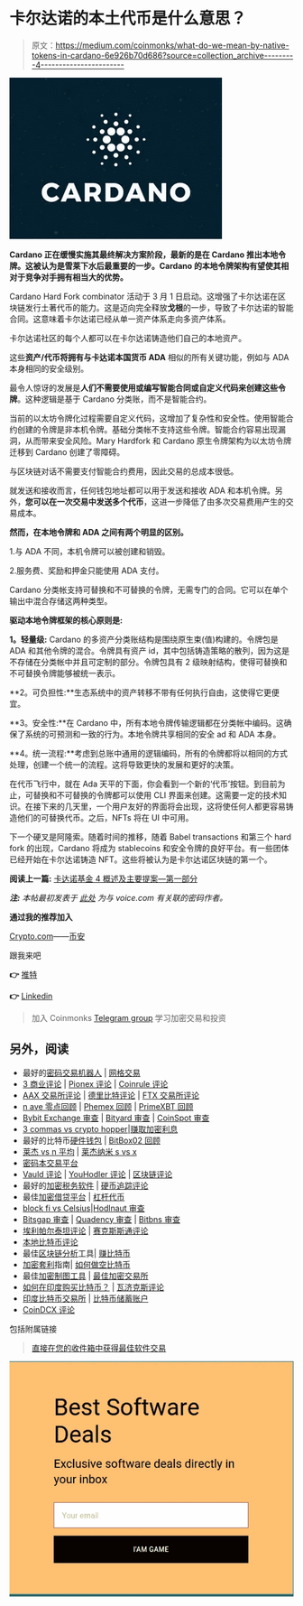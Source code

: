# 卡尔达诺的本土代币是什么意思？

> 原文：<https://medium.com/coinmonks/what-do-we-mean-by-native-tokens-in-cardano-6e926b70d686?source=collection_archive---------4----------------------->

![](img/9d9bd8cf670f87048f962726643a3213.png)

**Cardano 正在缓慢实施其最终解决方案阶段，最新的是在 Cardano 推出本地令牌。这被认为是雪莱下水后最重要的一步。Cardano 的本地令牌架构有望使其相对于竞争对手拥有相当大的优势。**

Cardano Hard Fork combinator 活动于 3 月 1 日启动。这增强了卡尔达诺在区块链发行土著代币的能力。这是迈向完全释放**戈根**的一步，导致了卡尔达诺的智能合同。这意味着卡尔达诺已经从单一资产体系走向多资产体系。

卡尔达诺社区的每个人都可以在卡尔达诺铸造他们自己的本地资产。

这些**资产/代币将拥有与卡达诺本国货币 ADA** 相似的所有关键功能，例如与 ADA 本身相同的安全级别。

最令人惊讶的发展是**人们不需要使用或编写智能合同或自定义代码来创建这些令牌**。这种逻辑是基于 Cardano 分类账，而不是智能合约。

当前的以太坊令牌化过程需要自定义代码，这增加了复杂性和安全性。使用智能合约创建的令牌是非本机令牌。基础分类帐不支持这些令牌。智能合约容易出现漏洞，从而带来安全风险。Mary Hardfork 和 Cardano 原生令牌架构为以太坊令牌迁移到 Cardano 创建了零障碍。

与区块链对话不需要支付智能合约费用，因此交易的总成本很低。

就发送和接收而言，任何钱包地址都可以用于发送和接收 ADA 和本机令牌。另外，**您可以在一次交易中发送多个代币**，这进一步降低了由多次交易费用产生的交易成本。

**然而，在本地令牌和 ADA 之间有两个明显的区别。**

1.与 ADA 不同，本机令牌可以被创建和销毁。

2.服务费、奖励和押金只能使用 ADA 支付。

Cardano 分类帐支持可替换和不可替换的令牌，无需专门的合同。它可以在单个输出中混合存储这两种类型。

**驱动本地令牌框架的核心原则是:**

**1。轻量级:** Cardano 的多资产分类账结构是围绕原生束(值)构建的。令牌包是 ADA 和其他令牌的混合。令牌具有资产 id，其中包括铸造策略的散列，因为这是不存储在分类帐中并且可定制的部分。令牌包具有 2 级映射结构，使得可替换和不可替换令牌能够被统一表示。

**2。可负担性:**生态系统中的资产转移不带有任何执行自由，这使得它更便宜。

**3。安全性:**在 Cardano 中，所有本地令牌传输逻辑都在分类帐中编码。这确保了系统的可预测和一致的行为。本地令牌共享相同的安全 ad 和 ADA 本身。

**4。统一流程:**考虑到总账中通用的逻辑编码，所有的令牌都将以相同的方式处理，创建一个统一的流程。这将导致更快的发展和更好的决策。

在代币飞行中，就在 Ada 天平的下面，你会看到一个新的‘代币’按钮。到目前为止，可替换和不可替换的令牌都可以使用 CLI 界面来创建。这需要一定的技术知识。在接下来的几天里，一个用户友好的界面将会出现，这将使任何人都更容易铸造他们的可替换代币。之后，NFTs 将在 UI 中可用。

下一个硬叉是阿隆索。随着时间的推移，随着 Babel transactions 和第三个 hard fork 的出现，Cardano 将成为 stablecoins 和安全令牌的良好平台。有一些团体已经开始在卡尔达诺铸造 NFT。这些将被认为是卡尔达诺区块链的第一个。

**阅读上一篇:** [卡达诺基金 4 概述及主要提案—第一部分](https://tulip311bit.medium.com/cardano-fund-4-overview-and-top-proposals-part-1-5555b5f7f96)

***注:*** *本帖最初发表于* [*此处*](https://www.voice.com/post/@tulip/what-do-we-mean-by-native-tokens-in-cardano-1615290702-549863068) *为与 voice.com 有关联的密码作者。*

**通过我的推荐加入**

[Crypto.com](https://binance.com/en/register?ref=E8PCD3AF)——[币安](https://platinum.crypto.com/r/sut3pd9bzn)

跟我来吧

**👉** [推特](https://twitter.com/rumadas123)

**👉** [Linkedin](https://www.linkedin.com/in/ruma-das-a1439320/)

> 加入 Coinmonks [Telegram group](https://t.me/joinchat/EPmjKpNYwRMsBI4p) 学习加密交易和投资

## 另外，阅读

*   最好的[密码交易机器人](/coinmonks/crypto-trading-bot-c2ffce8acb2a) | [网格交易](https://blog.coincodecap.com/grid-trading)
*   [3 商业评论](/coinmonks/3commas-review-an-excellent-crypto-trading-bot-2020-1313a58bec92) | [Pionex 评论](/coinmonks/pionex-review-exchange-with-crypto-trading-bot-1e459d0191ea) | [Coinrule 评论](/coinmonks/coinrule-review-2021-a-beginner-friendly-crypto-trading-bot-daf0504848ba)
*   [AAX 交易所评论](/coinmonks/aax-exchange-review-2021-67c5ea09330c) | [德里比特评论](/coinmonks/deribit-review-options-fees-apis-and-testnet-2ca16c4bbdb2) | [FTX 交易所评论](/coinmonks/ftx-crypto-exchange-review-53664ac1198f)
*   [n ave 零点回顾](/coinmonks/ngrave-zero-review-c465cf8307fc) | [Phemex 回顾](/coinmonks/phemex-review-4cfba0b49e28) | [PrimeXBT 回顾](/coinmonks/primexbt-review-88e0815be858)
*   [Bybit Exchange 审查](/coinmonks/bybit-exchange-review-dbd570019b71) | [Bityard 审查](/coinmonks/bityard-review-7d104239be35) | [CoinSpot 审查](https://blog.coincodecap.com/coinspot-review)
*   [3 commas vs crypto hopper](/coinmonks/3commas-vs-pionex-vs-cryptohopper-best-crypto-bot-6a98d2baa203)|[赚取加密利息](/coinmonks/earn-crypto-interest-b10b810fdda3)
*   最好的比特币[硬件钱包](/coinmonks/the-best-cryptocurrency-hardware-wallets-of-2020-e28b1c124069?source=friends_link&sk=324dd9ff8556ab578d71e7ad7658ad7c) | [BitBox02 回顾](/coinmonks/bitbox02-review-your-swiss-bitcoin-hardware-wallet-c36c88fff29)
*   [莱杰 vs n 平均](/coinmonks/ledger-vs-ngrave-zero-7e40f0c1d694) | [莱杰纳米 s vs x](/coinmonks/ledger-nano-s-vs-x-battery-hardware-price-storage-59a6663fe3b0)
*   [密码本交易平台](/coinmonks/top-10-crypto-copy-trading-platforms-for-beginners-d0c37c7d698c)
*   [Vauld 评论](/coinmonks/vauld-review-2021-lend-trade-and-buy-bitcoin-in-india-e37a96374961) | [YouHodler 评论](/coinmonks/youhodler-4-easy-ways-to-make-money-98969b9689f2) | [区块链评论](/coinmonks/blockfi-review-53096053c097)
*   最好的[加密税务软件](/coinmonks/best-crypto-tax-tool-for-my-money-72d4b430816b) | [硬币追踪评论](/coinmonks/cointracking-review-a-reliable-cryptocurrency-tax-software-5114e3eb5737)
*   最佳[加密借贷平台](/coinmonks/top-5-crypto-lending-platforms-in-2020-that-you-need-to-know-a1b675cec3fa) | [杠杆代币](/coinmonks/leveraged-token-3f5257808b22)
*   [block fi vs Celsius](/coinmonks/blockfi-vs-celsius-vs-hodlnaut-8a1cc8c26630)|[Hodlnaut 审查](/coinmonks/hodlnaut-review-best-way-to-hodl-is-to-earn-interest-on-your-bitcoin-6658a8c19edf)
*   [Bitsgap 审查](/coinmonks/bitsgap-review-a-crypto-trading-bot-that-makes-easy-money-a5d88a336df2) | [Quadency 审查](/coinmonks/quadency-review-a-crypto-trading-automation-platform-3068eaa374e1) | [Bitbns 审查](/coinmonks/bitbns-review-38256a07e161)
*   [埃利帕尔泰坦评论](/coinmonks/ellipal-titan-review-85e9071dd029) | [赛克斯斯通评论](/coinmonks/secux-stone-hardware-wallet-review-15-discount-coupon-2020-7577032faa6e)
*   [本地比特币评论](/coinmonks/localbitcoins-review-6cc001c6ed56)
*   最佳[区块链分析](https://bitquery.io/blog/best-blockchain-analysis-tools-and-software)工具| [赚比特币](/coinmonks/earn-bitcoin-6e8bd3c592d9)
*   [加密套利](/coinmonks/crypto-arbitrage-guide-how-to-make-money-as-a-beginner-62bfe5c868f6)指南| [如何做空比特币](/coinmonks/how-to-short-bitcoin-568a2d0b4ae5)
*   最佳[加密制图工具](/coinmonks/what-are-the-best-charting-platforms-for-cryptocurrency-trading-85aade584d80) | [最佳加密交易所](/coinmonks/crypto-exchange-dd2f9d6f3769)
*   [如何在印度购买比特币？](/coinmonks/buy-bitcoin-in-india-feb50ddfef94) | [瓦济克斯评论](/coinmonks/wazirx-review-5c811b074f5b)
*   [印度比特币交易所](/coinmonks/bitcoin-exchange-in-india-7f1fe79715c9) | [比特币储蓄账户](/coinmonks/bitcoin-savings-account-e65b13f92451)
*   [CoinDCX 评论](/coinmonks/coindcx-review-8444db3621a2)

包括附属链接

> [直接在您的收件箱中获得最佳软件交易](/coinmonks/newsletters/coinmonks)

[![](img/160ce73bd06d46c2250251e7d5969f9d.png)](https://medium.com/coinmonks/newsletters/coinmonks)